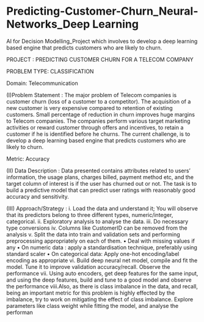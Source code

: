 # Predicting-Customer-Churn_Neural-Networks_Deep Learning
AI for Decision Modelling_Project which involves to develop a deep learning based engine that predicts customers who are likely to churn.

PROJECT : PREDICTING CUSTOMER CHURN FOR A TELECOM COMPANY

PROBLEM TYPE: CLASSIFICATION

Domain: Telecommunication

(I)Problem Statement :
The major problem of Telecom companies is customer churn (loss of a customer to a competitor). The acquisition of a new customer is very expensive compared to retention of existing customers. Small percentage of reduction in churn improves huge margins to Telecom companies. The companies perform various target marketing activities or reward customer through offers and incentives, to retain a customer if he is identified before he churns. The current challenge, is to develop a deep learning based engine that predicts
customers who are likely to churn.

Metric: Accuracy


(II) Data Description :
Data presented contains attributes related to users’ information, the
usage plans, charges billed, payment method etc, and the target column of interest is if the user has churned out or not. The task is to build a predictive model that can predict user ratings with reasonably good accuracy and sensitivity.

 (III) Approach/Strategy :
i. Load the data and understand it; You will observe that its predictors
belong to three different types, numeric/integer, categorical.
ii. Exploratory analysis to analyse the data.
iii. Do necessary type conversions
iv. Columns like CustomerID can be removed from the analysis
v. Split the data into train and validation sets and performing preprocessing appropriately on each of them.
• Deal with missing values if any
• On numeric data : apply a standardisation technique, preferably
using standard scaler
• On categorical data: Apply one-hot encoding/label encoding as
appropriate
vi. Build deep neural net model, compile and fit the model. Tune it to
improve validation accuracy/recall. Observe the performance
vii. Using auto encoders, get deep features for the same input, and using
the deep features, build and tune to a good model and observe the
performance
viii.Also, as there is class imbalance in the data, and recall, being an important metric for this problem is highly effected by the imbalance,
try to work on mitigating the effect of class imbalance. Explore parameters like class weight while fitting the model, and analyse the
performan
